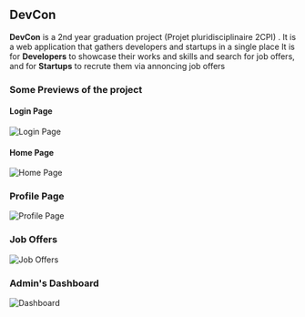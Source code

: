## DevCon

**DevCon** is a 2nd year graduation project (Projet pluridisciplinaire 2CPI) . It is a web application that gathers developers and startups in a single place
It is for **Developers** to showcase their works and skills and search for job offers, and for **Startups** to recrute them via annoncing job offers

### Some Previews of the project

#### Login Page

![Login Page](https://github.com/Astromium/DevCon.git/blob/master/preview/login.png)

#### Home Page

![Home Page](https://github.com/Astromium/DevCon.git/blob/master/preview/home.png)

### Profile Page

![Profile Page](https://github.com/Astromium/DevCon.git/blob/master/preview/profile.png)

### Job Offers

![Job Offers](https://github.com/Astromium/DevCon.git/blob/master/preview/job-offers.png)

### Admin's Dashboard

![Dashboard](https://github.com/Astromium/DevCon.git/blob/master/preview/dashboard.png)
